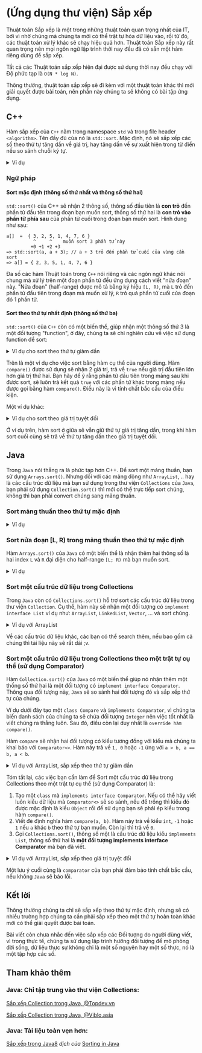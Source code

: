 # (Ứng dụng thư viện) Sắp xếp

Thuật toán Sắp xếp là một trong những thuật toán quan trọng nhất của IT, bởi vì nhờ chúng mà chúng ta mới có thể trật tự hóa dữ liệu vào, rồi từ đó, các thuật toán xử lý khác sẽ chạy hiệu quả hơn. Thuật toán Sắp xếp này rất quan trọng nên mọi ngôn ngữ lập trình thời nay đều đã có sẵn một hàm riêng dùng để sắp xếp.

Tất cả các Thuật toán sắp xếp hiện đại được sử dụng thời nay đều chạy với Độ phức tạp là `O(N * log N)`.

Thông thường, thuật toán sắp xếp sẽ đi kèm với một thuật toán khác thì mới giải quyết được bài toán, nên phần này chúng ta sẽ không có bài tập ứng dụng.

## C++

Hàm sắp xếp của `C++` nằm trong namespace `std` và trong file header `<algorithm>`. Tên đầy đủ của nó là `std::sort`. Mặc định, nó sẽ sắp xếp các số theo thứ tự tăng dần về giá trị, hay tăng dần về sự xuất hiện trong từ điển nếu so sánh chuỗi ký tự.

<details>

<summary> Ví dụ </summary>

```cpp
#include<iostream>
#include<algorithm>
#include<vector>
using namespace std;

int main() {
    // Sort array
    int a[] = {3, 1, 5, 4, 2};
    for (int i = 0; i < 5; i++) cout << a[i] << ' '; cout << '\n';
    std::sort(a, a+5);
    for (int i = 0; i < 5; i++) cout << a[i] << ' '; cout << '\n';

    // Sort vector
    vector<int> v = {3, 1, 5, 4, 2};
    for (int i = 0; i < 5; i++) cout << v[i] << ' '; cout << '\n';
    std::sort(v.begin(), v.begin() + 5);
    // hoặc std::sort(v.begin(), v.end()) vì v chỉ có kích cỡ = 5
    for (int i = 0; i < 5; i++) cout << v[i] << ' '; cout << '\n';
}
```

</details>

### Ngữ pháp

#### Sort mặc định (thông số thứ nhất và thông số thứ hai)
`std::sort()` của C++ sẽ nhận 2 thông số, thông số đầu tiên là **con trỏ** đến phần tử đầu tên trong đoạn bạn muốn sort, thống số thứ hai là **con trỏ vào phần tử phía sau** của phần tử cuối trong đoạn bạn muốn sort. Hình dung như sau:

```
a[]  =  { 3, 2, 5, 1, 4, 7, 6 }
          ^     ^    muốn sort 3 phần tử này
         +0 +1 +2 +3
=> std::sort(a, a + 3); // a + 3 trỏ đến phần tử cuối của vùng cần sort
=> a[] = { 2, 3, 5, 1, 4, 7, 6 }
```

Đa số các hàm Thuật toán trong `C++` nói riêng và các ngôn ngữ khác nói chung mà xử lý trên một đoạn phần tử đều ứng dụng cách viết "nửa đoạn" này. "Nửa đoạn" (half-range) được mô tả bằng ký hiệu `[L, R)`, mà `L` trỏ đến phần tử đầu tiên trong đoạn mà muốn xử lý, `R` trỏ quá phần tử cuối của đoạn đó 1 phần tử.

#### Sort theo thứ tự nhất định (thông số thứ ba)
`std::sort()` của `C++` còn có một biến thể, giúp nhận một thông số thứ 3 là một đối tượng "function", ở đây, chúng ta sẽ chỉ nghiên cứu về việc sử dụng function để sort:

<details>

<summary> Ví dụ cho sort theo thứ tự giảm dần </summary>

```cpp
#include<iostream>
#include<algorithm>
using namespace std;

bool compare(int a, int b) {
    return a > b;
}

int main() {
    // Sort array
    int a[] = {3, 1, 5, 4, 2};
    for (int i = 0; i < 5; i++) cout << a[i] << ' '; cout << '\n';
    // In ra: 3 1 5 4 2

    std::sort(a, a+5);
    for (int i = 0; i < 5; i++) cout << a[i] << ' '; cout << '\n';
    // In ra: 1 2 3 4 5

    std::sort(a, a+5, compare);
    for (int i = 0; i < 5; i++) cout << a[i] << ' '; cout << '\n';
    // In ra: 5 4 3 2 1
}
```

</details>

Trên là một ví dụ cho việc sort bằng hàm cụ thể của người dùng. Hàm `compare()` được sử dụng sẽ nhận 2 giá trị, trả về `true` nếu giá trị đầu tiên lớn hơn giá trị thứ hai. Bạn hãy để ý rằng phần tử đầu tiên trong mảng sau khi được sort, sẽ luôn trả kết quả `true` với các phần tử khác trong mảng nếu được gọi bằng hàm `compare()`. Điều này là vì tính chất bắc cầu của điều kiện.

Một ví dụ khác:

<details>

<summary> Ví dụ cho sort theo giá trị tuyệt đối </summary>

```cpp
#include<iostream>
#include<algorithm>
using namespace std;

bool compare(int a, int b) {
    return abs(a) < abs(b);
}

int main() {
    // Sort array
    int a[] = {-3, 1, -5, -4, 2};
    for (int i = 0; i < 5; i++) cout << a[i] << ' '; cout << '\n';
    // In ra: -3 1 -5 -4 2

    std::sort(a, a+5);
    for (int i = 0; i < 5; i++) cout << a[i] << ' '; cout << '\n';
    // In ra: -5 -4 -3 1 2

    std::sort(a, a+5, compare);
    for (int i = 0; i < 5; i++) cout << a[i] << ' '; cout << '\n';
    // In ra: 1 2 -3 -4 -5
}
```

</details>

Ở ví dụ trên, hàm sort ở giữa sẽ vẫn giữ thứ tự giá trị tăng dần, trong khi hàm sort cuối cùng sẽ trả về thứ tự tăng dần theo giá trị tuyệt đối.

## Java
Trong `Java` nói thẳng ra là phức tạp hơn C++. Để sort một mảng thuần, bạn sử dụng `Arrays.sort()`. Nhưng đối với các mảng động như `ArrayList`, .. hay là các cấu trúc dữ liệu mà bạn sử dụng trong thư viện `Collections` của `Java`, bạn phải sử dụng `Collection.sort()` thì mới có thể trực tiếp sort chúng, không thì bạn phải convert chúng sang mảng thuần.

### Sort mảng thuần theo thứ tự mặc định
<details>

<summary> Ví dụ </summary>

```java
import java.util.Arrays;

public class Main {
    public static void main(String[] args) {
        int[] a = new int[] { 3, 1, 5, 2, 4 };
        for (int i = 0; i < 5; i++) System.out.print(a[i] + " "); System.out.println("");

        Arrays.sort(a);
        for (int i = 0; i < 5; i++) System.out.print(a[i] + " "); System.out.println("");
    }
}
```

</details>

### Sort nửa đoạn [L, R) trong mảng thuần theo thứ tự mặc định
Hàm `Arrays.sort()` của `Java` có một biến thể là nhận thêm hai thông số là hai index `L` và `R` đại diện cho half-range `[L; R)` mà bạn muốn sort.

<details>

<summary> Ví dụ </summary>

```java
import java.util.Arrays;

public class Main {
    public static void main(String[] args) {
        int[] a = new int[] { 3, 1, 2, 5, 4 };
        for (int i = 0; i < 5; i++) System.out.print(a[i] + " "); System.out.println("");
        // In ra: 3 1 2 5 4 

        Arrays.sort(a, 0, 3); // [0, 3), phần tử 3 là phần tử quá phần tử cuối một phần tử
        for (int i = 0; i < 5; i++) System.out.print(a[i] + " ");  System.out.println("");
        // In ra: 1 2 3 5 4
    }
}
```

</details>


### Sort một cấu trúc dữ liệu trong Collections
Trong `Java` còn có `Collections.sort()` hỗ trợ sort các cấu trúc dữ liệu trong thư viện `Collection`. Cụ thể, hàm này sẽ nhận một đối tượng có `implement interface List` ví dụ như: `ArrayList`, `LinkedList`, `Vector`, ... và sort chúng.

<details>

<summary> Ví dụ với ArrayList </summary>

```java
import java.util.ArrayList;
import java.util.Collections;

public class Main {
    public static void main(String[] args) {
        ArrayList<Integer> v = new ArrayList<> ();
        v.add(3); v.add(1); v.add(2); v.add(5); v.add(4);

        for (int i = 0; i < 5; i++) System.out.print(v.get(i) + " "); System.out.println("");
        // In ra: 3 1 2 5 4

        Collections.sort(v);
        for (int i = 0; i < 5; i++) System.out.print(v.get(i) + " "); System.out.println("");
        // In ra: 1 2 3 4 5
    }
}
```

</details>

Về các cấu trúc dữ liệu khác, các bạn có thể search thêm, nếu bao gồm cả chúng thì tài liệu này sẽ rất dài ;v.

### Sort một cấu trúc dữ liệu trong Collections theo một trật tự cụ thể (sử dụng Comparator)

Hàm `Collection.sort()` của `Java` có một biến thể giúp nó nhận thêm một thống số thứ hai là một đối tượng có `implement interface Comparator`. Thông qua đối tượng này, `Java` sẽ so sánh hai đối tượng đó và sắp xếp thứ tự của chúng.

Ví dụ dưới đây tạo một `class Compare` và `implements Comparator`, vì chúng ta biến danh sách của chúng ta sẽ chứa đối tượng `Integer` nên việc tốt nhất là viết chúng ra thẳng luôn. Sau đó, điều còn lại duy nhất là `override hàm compare()`.

Hàm `compare` sẽ nhận hai đối tượng có kiểu tương đồng với kiểu mà chúng ta khai báo với `Comparator<>`. Hàm này trả về `1, 0` hoặc `-1` ứng với `a > b, a == b, a < b`.

<details>

<summary> Ví dụ với ArrayList, sắp xếp theo thứ tự giảm dần </summary>

```java
import java.util.ArrayList;
import java.util.Collections;

import java.util.Comparator;

class Compare implements Comparator<Integer> {
    @Override
    public int compare(Integer o1, Integer o2) {
        if (o1 > o2) return -1;
        if (o1 == o2) return 0;
        return 1;
    }
}

public class a {
    public static void main(String[] args) {
        ArrayList<Integer> v = new ArrayList<> ();
        v.add(3); v.add(1); v.add(2); v.add(5); v.add(4);

        for (int i = 0; i < 5; i++) System.out.print(v.get(i) + " "); System.out.println("");
        // In ra: 3 1 2 5 4

        Collections.sort(v, new Compare());
        for (int i = 0; i < 5; i++) System.out.print(v.get(i) + " "); System.out.println("");
        // In ra: 1 2 3 4 5
    }
}
```
</details>

Tóm tắt lại, các việc bạn cần làm để Sort một cấu trúc dữ liệu trong Collections theo một trật tự cụ thể (sử dụng Comparator) là:
1. Tạo một `class` mà `implements interface Comparator`. Nếu có thể hãy viết luôn kiểu dữ liệu mà `Comparator<>` sẽ so sánh, nếu để trống thì kiểu đó được mặc định là kiểu `Object` rồi để sử dụng bạn sẽ phải ép kiểu trong hàm `compare()`.
2. Viết đè định nghĩa hàm `compare(a, b)`. Hàm này trả về kiểu `int`, `-1` hoặc `1` nếu `a` khác `b` theo thứ tự bạn muốn. Còn lại thì trả về `0`.
3. Gọi `Collections.sort()`, thông số một là cấu trúc dữ liệu kiểu `implements List`, thông số thứ hai là **một đối tượng implements interface Comparator** mà bạn đã viết.

<details>

<summary> Ví dụ với ArrayList, sắp xếp theo giá trị tuyệt đối </summary>

```java
import java.util.ArrayList;
import java.util.Collections;

import java.util.Comparator;

class Compare implements Comparator<Integer> {
    @Override
    public int compare(Integer o1, Integer o2) {
        if (Math.abs(o1) < Math.abs(o2)) return -1;
        if (Math.abs(o1) > Math.abs(o2)) return 1;
        return 0;
    }
}

public class Main {
    public static void main(String[] args) {
        ArrayList<Integer> v = new ArrayList<> ();
        v.add(-3); v.add(-1); v.add(2); v.add(5); v.add(-4);

        for (int i = 0; i < 5; i++) System.out.print(v.get(i) + " "); System.out.println("");
        // In ra: -3 -1 2 5 -4

        Collections.sort(v);
        for (int i = 0; i < 5; i++) System.out.print(v.get(i) + " "); System.out.println("");
        // In ra: -4 -3 -1 2 5

        Collections.sort(v, new Compare());
        for (int i = 0; i < 5; i++) System.out.print(v.get(i) + " "); System.out.println("");
        // In ra: -1 2 -3 -4 5
    }
}
```
</details>

Một lưu ý cuối cùng là `comparator` của bạn phải đảm bảo tính chất bắc cầu, nếu không `Java` sẽ báo lỗi.

## Kết lời
Thông thường chúng ta chỉ sẽ sắp xếp theo thứ tự mặc định, nhưng sẽ có nhiều trường hợp chúng ta cần phải sắp xếp theo một thứ tự hoàn toàn khác mới có thể giải quyết được bài toán.

Bài viết còn chưa nhắc đến việc sắp xếp các Đối tượng do người dùng viết, vì trong thực tế, chúng ta sử dụng lập trình hướng đối tượng để mô phỏng đời sống, dữ liệu thực sự không chỉ là một số nguyên hay một số thực, nó là một tập hợp các số.

## Tham khảo thêm

### Java: Chỉ tập trung vào thư viện Collections:

[Sắp xếp Collection trong Java, @Topdev.vn](https://topdev.vn/blog/java-collections-huong-dan-sap-xep-trong-collections-cua-java/)

[Sắp xếp Collection trong Java, @Viblo.asia](https://viblo.asia/p/sap-xep-collection-trong-java-V3m5WEvxZO7)

### Java: Tài liệu toàn vẹn hơn:

[Sắp xếp trong Java8](https://gpcoder.com/4009-sap-xep-trong-java-8/)  _dịch của_  [Sorting in Java](https://www.baeldung.com/java-sorting)